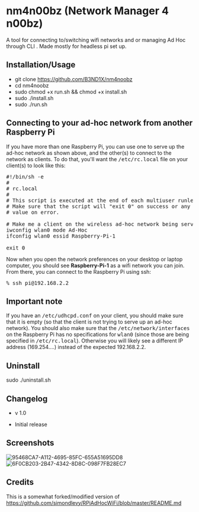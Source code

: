 # nm4n00bz (Network Manager 4 n00bz)
A tool for connecting to/switching wifi networks and or managing Ad Hoc through CLI . Made mostly for headless pi set up.

## Installation/Usage
* git clone https://github.com/B3ND1X/nm4noobz
* cd nm4noobz
* sudo chmod +x run.sh && chmod +x install.sh
* sudo ./install.sh
* sudo ./run.sh

##  Connecting to your ad-hoc network from another Raspberry Pi
If you have more than one Raspberry Pi, you can use one to serve up the ad-hoc network as shown above,
and the other(s) to connect to the network as clients.  To do that, you'll want the <tt>/etc/rc.local</tt>
file on your client(s) to look like this:

<pre>
#!/bin/sh -e
#
# rc.local
#
# This script is executed at the end of each multiuser runlevel.
# Make sure that the script will "exit 0" on success or any other
# value on error.

# Make me a client on the wireless ad-hoc network being served by Raspberry-Pi-1
iwconfig wlan0 mode Ad-Hoc
ifconfig wlan0 essid Raspberry-Pi-1

exit 0
</pre>

Now when you open the network preferences on your desktop or laptop computer, you should see <b>Raspberry-Pi-1</b>
as a wifi network you can join.  From there, you can connect to the Raspberry Pi using ssh:

<pre>
% ssh pi@192.168.2.2
</pre>

## Important note

If you have an <tt>/etc/udhcpd.conf</tt> on your client, you should make sure that it is empty 
(so that the client is not trying to serve up an ad-hoc network).  You should also make sure
that the <tt>/etc/network/interfaces</tt> on the Raspberry Pi has no
specifications for <tt>wlan0</tt> (since those are being specified in
<tt>/etc/rc.local</tt>). Otherwise you will likely see a different IP address
(169.254....) instead of the expected 192.168.2.2.

## Uninstall
sudo ./uninstall.sh

## Changelog 
* v 1.0 
- Initial release

## Screenshots
![95468CA7-A112-4695-85FC-655A51695DD8](https://user-images.githubusercontent.com/48177481/176324912-3fcf993b-7895-4797-900f-5e9ecb2635ff.png)
![6F0CB203-2B47-4342-8D8C-098F7FB28EC7](https://user-images.githubusercontent.com/48177481/176324914-053a84ac-d030-4e3a-8fd0-6473e6fd29dc.png)


## Credits
This is a somewhat forked/modified version of https://github.com/simondlevy/RPiAdHocWiFi/blob/master/README.md
